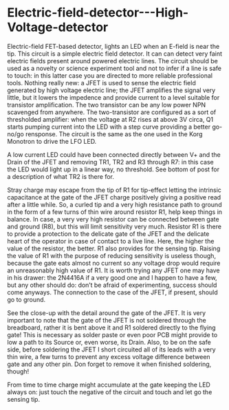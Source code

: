 # Electric-field-detector---High-Voltage-detector
Electric-field FET-based detector, lights an LED when an E-field is near the tip.
This circuit is a simple electric field detector. It can can detect very faint electric fields present around powered electric lines.
The circuit should be used as a novelty or science experiment tool and not to infer if a line is safe to touch: in this latter case you are directed to more reliable professional tools.
Nothing really new: a JFET is used to sense the electric field generated by high voltage electric line; the JFET amplifies the signal very little, but it lowers the impedence and provide current to a level suitable for transistor amplification. The two transistor can be any low power NPN scavenged from anywhere. The two-transistor are configured as a sort of thresholded amplifier: when the voltage at R2 rises at above 3V circa, Q1 starts pumping current into the LED with a step curve providing a better go-no/go rensponse. The circuit is the same as the one used in the Korg Monotron to drive the LFO LED.

A low current LED could have been connected directly between V+ and the Drain of the JFET and removing TR1, TR2 and R3 through R7: in this case the LED would light up in a linear way, no threshold. See bottom of post for a description of what TR2 is there for.

Stray charge may escape from the tip of R1 for tip-effect letting the intrinsic capacitance at the gate of the JFET charge positively giving a positive read after a little while. So, a curled tip and a very high resistance path to ground in the form of a few turns of thin wire around resistor R1, help keep things in balance. In case, a very very high resistor can be connected between gate and ground (R8), but this will limit sensitivity very much.
Resistor R1 is there to provide a protection to the delicate gate of the JFET and the delicate heart of the operator in case of contact to a live line. Here, the higher the value of the resistor, the better. R1 also provides for the sensing tip.
Raising the value of R1 with the purpose of reducing sensitivity is useless though, because the gate eats almost no current so any voltage drop would require an unreasonably high value of R1.
It is worth trying any JFET one may have in his drawer: the 2N4416A if a very good one and I happen to have a few, but any other should do: don’t be afraid of experimenting, success should come anyways. The connection to the case of the JFET, if present, should go to ground.

See the close-up with the detail around the gate of the JFET.
It is very important to note that the gate of the JFET is not soldered through the breadboard, rather it is bent above it and R1 soldered directly to the flying gate! This is necessary as solder paste or even poor PCB might provide to low a path to its Source or, even worse, its Drain.
Also, to be on the safe side, before soldering the JFET I short circuited all of its leads with a very thin wire, a few turns to prevent any excess voltage difference between gate and any other pin. Don forget to remove it when finished soldering, though!

From time to time charge might accumulate at the gate keeping the LED always on: just touch the negative of the circuit and  touch and let go the sensing tip.
